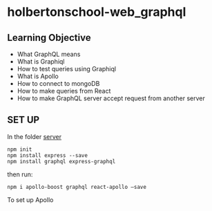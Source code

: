 # holbertonschool-web_graphql

## Learning Objective

- What GraphQL means
- What is Graphiql
- How to test queries using Graphiql
- What is Apollo
- How to connect to mongoDB
- How to make queries from React
- How to make GraphQL server accept request from another server

## SET UP
In the folder [server](https://github.com/Esoteric918/holbertonschool-web_graphql/tree/main/server)


    npm init
    npm install express --save
    npm install graphql express-graphql

then run:

    npm i apollo-boost graphql react-apollo –save

To set up Apollo
